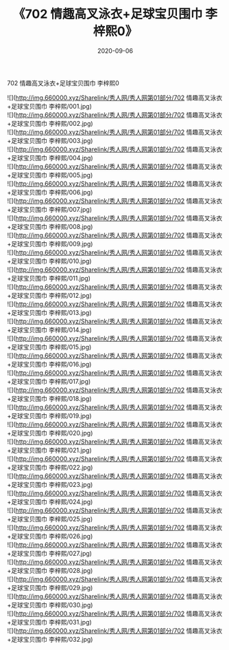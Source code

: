 ﻿---
layout: post
title:  《702 情趣高叉泳衣+足球宝贝围巾 李梓熙0》
date:   2020-09-06
img: http://img.660000.xyz/Sharelink/秀人网/秀人网第01部分/702 情趣高叉泳衣+足球宝贝围巾 李梓熙0/000.jpg
categories: [美女, 清纯, 唯美]
---

702 情趣高叉泳衣+足球宝贝围巾 李梓熙0

  ![](http://img.660000.xyz/Sharelink/秀人网/秀人网第01部分/702 情趣高叉泳衣+足球宝贝围巾 李梓熙/001.jpg) <br> ![](http://img.660000.xyz/Sharelink/秀人网/秀人网第01部分/702 情趣高叉泳衣+足球宝贝围巾 李梓熙/002.jpg) <br> ![](http://img.660000.xyz/Sharelink/秀人网/秀人网第01部分/702 情趣高叉泳衣+足球宝贝围巾 李梓熙/003.jpg) <br> ![](http://img.660000.xyz/Sharelink/秀人网/秀人网第01部分/702 情趣高叉泳衣+足球宝贝围巾 李梓熙/004.jpg) <br> ![](http://img.660000.xyz/Sharelink/秀人网/秀人网第01部分/702 情趣高叉泳衣+足球宝贝围巾 李梓熙/005.jpg) <br> ![](http://img.660000.xyz/Sharelink/秀人网/秀人网第01部分/702 情趣高叉泳衣+足球宝贝围巾 李梓熙/006.jpg) <br> ![](http://img.660000.xyz/Sharelink/秀人网/秀人网第01部分/702 情趣高叉泳衣+足球宝贝围巾 李梓熙/007.jpg) <br> ![](http://img.660000.xyz/Sharelink/秀人网/秀人网第01部分/702 情趣高叉泳衣+足球宝贝围巾 李梓熙/008.jpg) <br> ![](http://img.660000.xyz/Sharelink/秀人网/秀人网第01部分/702 情趣高叉泳衣+足球宝贝围巾 李梓熙/009.jpg) <br> ![](http://img.660000.xyz/Sharelink/秀人网/秀人网第01部分/702 情趣高叉泳衣+足球宝贝围巾 李梓熙/010.jpg) <br> ![](http://img.660000.xyz/Sharelink/秀人网/秀人网第01部分/702 情趣高叉泳衣+足球宝贝围巾 李梓熙/011.jpg) <br> ![](http://img.660000.xyz/Sharelink/秀人网/秀人网第01部分/702 情趣高叉泳衣+足球宝贝围巾 李梓熙/012.jpg) <br> ![](http://img.660000.xyz/Sharelink/秀人网/秀人网第01部分/702 情趣高叉泳衣+足球宝贝围巾 李梓熙/013.jpg) <br> ![](http://img.660000.xyz/Sharelink/秀人网/秀人网第01部分/702 情趣高叉泳衣+足球宝贝围巾 李梓熙/014.jpg) <br> ![](http://img.660000.xyz/Sharelink/秀人网/秀人网第01部分/702 情趣高叉泳衣+足球宝贝围巾 李梓熙/015.jpg) <br> ![](http://img.660000.xyz/Sharelink/秀人网/秀人网第01部分/702 情趣高叉泳衣+足球宝贝围巾 李梓熙/016.jpg) <br> ![](http://img.660000.xyz/Sharelink/秀人网/秀人网第01部分/702 情趣高叉泳衣+足球宝贝围巾 李梓熙/017.jpg) <br> ![](http://img.660000.xyz/Sharelink/秀人网/秀人网第01部分/702 情趣高叉泳衣+足球宝贝围巾 李梓熙/018.jpg) <br> ![](http://img.660000.xyz/Sharelink/秀人网/秀人网第01部分/702 情趣高叉泳衣+足球宝贝围巾 李梓熙/019.jpg) <br> ![](http://img.660000.xyz/Sharelink/秀人网/秀人网第01部分/702 情趣高叉泳衣+足球宝贝围巾 李梓熙/020.jpg) <br> ![](http://img.660000.xyz/Sharelink/秀人网/秀人网第01部分/702 情趣高叉泳衣+足球宝贝围巾 李梓熙/021.jpg) <br> ![](http://img.660000.xyz/Sharelink/秀人网/秀人网第01部分/702 情趣高叉泳衣+足球宝贝围巾 李梓熙/022.jpg) <br> ![](http://img.660000.xyz/Sharelink/秀人网/秀人网第01部分/702 情趣高叉泳衣+足球宝贝围巾 李梓熙/023.jpg) <br> ![](http://img.660000.xyz/Sharelink/秀人网/秀人网第01部分/702 情趣高叉泳衣+足球宝贝围巾 李梓熙/024.jpg) <br> ![](http://img.660000.xyz/Sharelink/秀人网/秀人网第01部分/702 情趣高叉泳衣+足球宝贝围巾 李梓熙/025.jpg) <br> ![](http://img.660000.xyz/Sharelink/秀人网/秀人网第01部分/702 情趣高叉泳衣+足球宝贝围巾 李梓熙/026.jpg) <br> ![](http://img.660000.xyz/Sharelink/秀人网/秀人网第01部分/702 情趣高叉泳衣+足球宝贝围巾 李梓熙/027.jpg) <br> ![](http://img.660000.xyz/Sharelink/秀人网/秀人网第01部分/702 情趣高叉泳衣+足球宝贝围巾 李梓熙/028.jpg) <br> ![](http://img.660000.xyz/Sharelink/秀人网/秀人网第01部分/702 情趣高叉泳衣+足球宝贝围巾 李梓熙/029.jpg) <br> ![](http://img.660000.xyz/Sharelink/秀人网/秀人网第01部分/702 情趣高叉泳衣+足球宝贝围巾 李梓熙/030.jpg) <br> ![](http://img.660000.xyz/Sharelink/秀人网/秀人网第01部分/702 情趣高叉泳衣+足球宝贝围巾 李梓熙/031.jpg) <br> ![](http://img.660000.xyz/Sharelink/秀人网/秀人网第01部分/702 情趣高叉泳衣+足球宝贝围巾 李梓熙/032.jpg) <br>